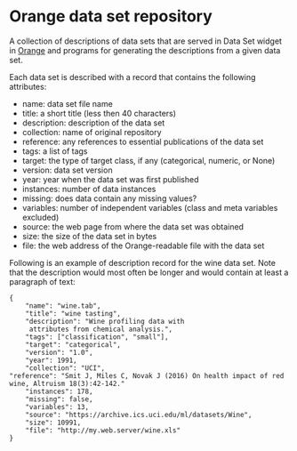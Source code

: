# Orange data set repository

A collection of descriptions of data sets that are served in Data Set widget in [Orange](http://orange.biolab.si) and programs for generating the descriptions from a given data set.

Each data set is described with a record that contains the following attributes:

* name: data set file name
* title:  a short title (less then 40 characters)
* description:  description of the data set
* collection: name of original repository
* reference: any references to essential publications of the data set
* tags: a list of tags
* target: the type of target class, if any (categorical, numeric, or None)
* version:  data set version
* year: year when the data set was first published
* instances: number of data instances
* missing: does data contain any missing values?
* variables: number of independent variables (class and meta variables excluded)
* source: the web page from where the data set was obtained
* size: the size of the data set in bytes
* file: the web address of the Orange-readable file with the data set

Following is an example of description record for the wine data set. Note that the description would most often be longer and would contain at least a paragraph of text:

    {
        "name": "wine.tab", 
        "title": "wine tasting",  
        "description": "Wine profiling data with
	     attributes from chemical analysis.",  
        "tags": ["classification", "small"],  
        "target": "categorical",  
        "version": "1.0",  
        "year": 1991,  
        "collection": "UCI",  
	"reference": "Smit J, Miles C, Novak J (2016) On health impact of red wine, Altruism 18(3):42-142."
        "instances": 178,  
        "missing": false,  
        "variables": 13,  
        "source": "https://archive.ics.uci.edu/ml/datasets/Wine", 
        "size": 10991,  
        "file": "http://my.web.server/wine.xls"
    }
